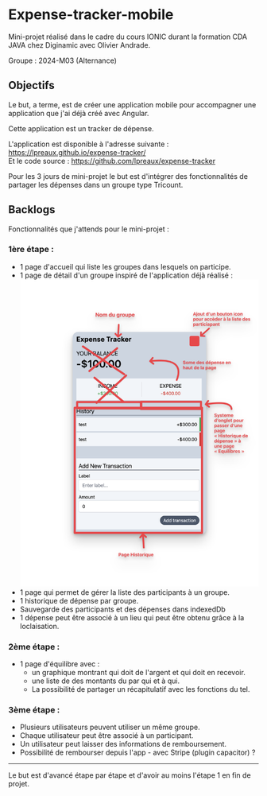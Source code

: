 # Expense-tracker-mobile

Mini-projet réalisé dans le cadre du cours IONIC durant la formation CDA JAVA chez Diginamic avec Olivier Andrade.

Groupe : 2024-M03 (Alternance)

## Objectifs

Le but, a terme, est de créer une application mobile pour accompagner une application que j'ai déjà créé avec Angular.

Cette application est un tracker de dépense.

L'application est disponible à l'adresse suivante : https://lpreaux.github.io/expense-tracker/  
Et le code source : https://github.com/lpreaux/expense-tracker

Pour les 3 jours de mini-projet le but est d'intégrer des fonctionnalités de partager les dépenses dans un groupe type Tricount.

## Backlogs

Fonctionnalités que j'attends pour le mini-projet :

### 1ère étape :

- 1 page d'accueil qui liste les groupes dans lesquels on participe.
- 1 page de détail d'un groupe inspiré de l'application déjà réalisé :  
  ![Illustration des choses à modifier par rapport à l'application d'origine](/conception/Modif-depuis-app-existante.png)
- 1 page qui permet de gérer la liste des participants à un groupe.
- 1 historique de dépense par groupe.
- Sauvegarde des participants et des dépenses dans indexedDb
- 1 dépense peut être associé à un lieu qui peut être obtenu grâce à la loclaisation.

### 2ème étape :

- 1 page d'équilibre avec :
  - un graphique montrant qui doit de l'argent et qui doit en recevoir.
  - une liste de des montants du par qui et à qui.
  - La possibilité de partager un récapitulatif avec les fonctions du tel.

### 3ème étape : 

- Plusieurs utilisateurs peuvent utiliser un même groupe.
- Chaque utilisateur peut être associé à un participant.
- Un utilisateur peut laisser des informations de remboursement.
- Possibilité de rembourser depuis l'app - avec Stripe (plugin capacitor) ?

___

Le but est d'avancé étape par étape et d'avoir au moins l'étape 1 en fin de projet.
